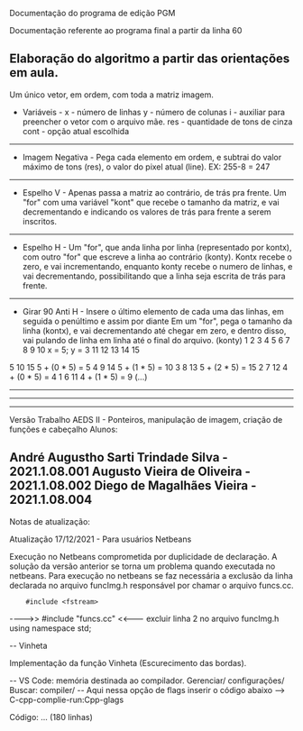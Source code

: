Documentação do programa de edição PGM

Documentação referente ao programa final a partir da linha 60

Elaboração do algoritmo a partir das orientações em aula.
-------------------------------------------------------------

Um único vetor, em ordem, com toda a matriz imagem.

 - Variáveis -
x - número de linhas
y - número de colunas
i - auxiliar para preencher o vetor com o arquivo mãe.
res - quantidade de tons de cinza
cont - opção atual escolhida

_______________________________
 - Imagem Negativa -
 Pega cada elemento em ordem, e subtrai do valor máximo de tons (res), o
valor do pixel atual (line). EX: 255-8 = 247

________________________________
 - Espelho V -
 Apenas passa a matriz ao contrário, de trás pra frente.
 Um "for" com uma variável "kont" que recebe o tamanho da matriz, e vai decrementando
e indicando os valores de trás para frente a serem inscritos.

________________________________
 - Espelho H -
 Um "for", que anda linha por linha (representado por kontx), com outro "for" que escreve a
linha ao contrário (konty).
 Kontx recebe o zero, e vai incrementando, enquanto konty recebe o numero de linhas, e vai 
decrementando, possibilitando que a linha seja escrita de trás para frente.

________________________________
 - Girar 90 Anti H -
 Insere o último elemento de cada uma das linhas, em seguida o penúltimo e assim por diante
 Em um "for", pega o tamanho da linha (kontx), e vai decrementando até chegar em zero, e dentro
disso, vai pulando de linha em linha até o final do arquivo. (konty)
 1 2   3   4  5
 6 7   8   9  10      x = 5; y = 3
11 12 13  14  15
                                  
5  10  15            5 + (0 * 5) = 5 
4   9  14            5 + (1 * 5) = 10
3   8  13            5 + (2 * 5) = 15
2   7  12            4 + (0 * 5) = 4
1   6  11            4 + (1 * 5) = 9     (...)
________________________________

--------------------------------------------------------------------------------------
--------------------------------------------------------------------------------------
Versão Trabalho AEDS II - Ponteiros, manipulação de imagem, criação de 
funções e cabeçalho
Alunos:

André Augustho Sarti Trindade Silva - 2021.1.08.001
Augusto Vieira de Oliveira - 2021.1.08.002
Diego de Magalhães Vieira - 2021.1.08.004
--------------------------------------------------------------------------------------
Notas de atualização:


Atualização 17/12/2021 - Para usuários Netbeans

Execução no Netbeans comprometida por duplicidade de declaração. 
A solução da versão anterior se torna um problema quando executada no netbeans.
Para execução no netbeans se faz necessária a exclusão da linha declarada no 
arquivo funcImg.h responsável por chamar o arquivo funcs.cc. 

        #include <fstream>
---->>  #include "funcs.cc"  <<--- excluir linha 2 no arquivo funcImg.h
        using namespace std;

-- Vinheta

Implementação da função Vinheta (Escurecimento das bordas).

-- VS Code: memória destinada ao compilador. 
Gerenciar/
configurações/
Buscar: compiler/
-- Aqui nessa opção de flags inserir o código abaixo
--> C-cpp-complie-run:Cpp-glags

Código:
... (180 linhas)
